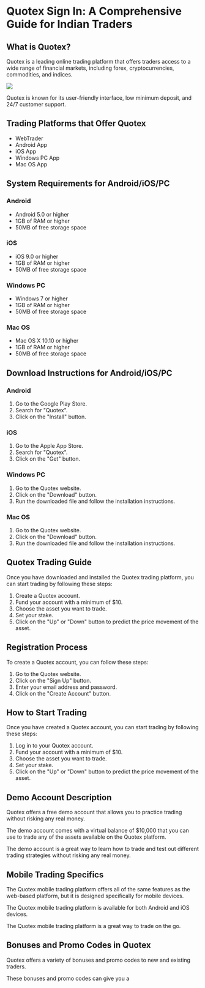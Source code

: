 # Quotex Sign In: A Comprehensive Guide for Indian Traders

## What is Quotex?

Quotex is a leading online trading platform that offers traders access
to a wide range of financial markets, including forex, cryptocurrencies,
commodities, and indices.

[![](https://static.quotex.io/files/3_en/300_250.jpg)](https://traff.sbs/brokerqxlid)

Quotex is known for its user-friendly interface, low minimum deposit,
and 24/7 customer support.

## Trading Platforms that Offer Quotex

-   WebTrader
-   Android App
-   iOS App
-   Windows PC App
-   Mac OS App

## System Requirements for Android/iOS/PC

### Android

-   Android 5.0 or higher
-   1GB of RAM or higher
-   50MB of free storage space

### iOS

-   iOS 9.0 or higher
-   1GB of RAM or higher
-   50MB of free storage space

### Windows PC

-   Windows 7 or higher
-   1GB of RAM or higher
-   50MB of free storage space

### Mac OS

-   Mac OS X 10.10 or higher
-   1GB of RAM or higher
-   50MB of free storage space

## Download Instructions for Android/iOS/PC

### Android

1.  Go to the Google Play Store.
2.  Search for "Quotex".
3.  Click on the "Install" button.

### iOS

1.  Go to the Apple App Store.
2.  Search for "Quotex".
3.  Click on the "Get" button.

### Windows PC

1.  Go to the Quotex website.
2.  Click on the "Download" button.
3.  Run the downloaded file and follow the installation instructions.

### Mac OS

1.  Go to the Quotex website.
2.  Click on the "Download" button.
3.  Run the downloaded file and follow the installation instructions.

## Quotex Trading Guide

Once you have downloaded and installed the Quotex trading platform, you
can start trading by following these steps:

1.  Create a Quotex account.
2.  Fund your account with a minimum of \$10.
3.  Choose the asset you want to trade.
4.  Set your stake.
5.  Click on the "Up" or "Down" button to predict the price
    movement of the asset.

## Registration Process

To create a Quotex account, you can follow these steps:

1.  Go to the Quotex website.
2.  Click on the "Sign Up" button.
3.  Enter your email address and password.
4.  Click on the "Create Account" button.

## How to Start Trading

Once you have created a Quotex account, you can start trading by
following these steps:

1.  Log in to your Quotex account.
2.  Fund your account with a minimum of \$10.
3.  Choose the asset you want to trade.
4.  Set your stake.
5.  Click on the "Up" or "Down" button to predict the price
    movement of the asset.

## Demo Account Description

Quotex offers a free demo account that allows you to practice trading
without risking any real money.

The demo account comes with a virtual balance of \$10,000 that you can
use to trade any of the assets available on the Quotex platform.

The demo account is a great way to learn how to trade and test out
different trading strategies without risking any real money.

## Mobile Trading Specifics

The Quotex mobile trading platform offers all of the same features as
the web-based platform, but it is designed specifically for mobile
devices.

The Quotex mobile trading platform is available for both Android and iOS
devices.

The Quotex mobile trading platform is a great way to trade on the go.

## Bonuses and Promo Codes in Quotex

Quotex offers a variety of bonuses and promo codes to new and existing
traders.

These bonuses and promo codes can give you a

